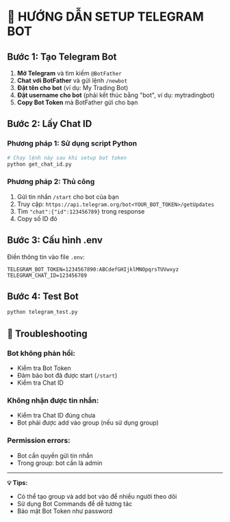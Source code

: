 # 📱 HƯỚNG DẪN SETUP TELEGRAM BOT

## Bước 1: Tạo Telegram Bot

1. **Mở Telegram** và tìm kiếm `@BotFather`
2. **Chat với BotFather** và gửi lệnh `/newbot`
3. **Đặt tên cho bot** (ví dụ: My Trading Bot)
4. **Đặt username cho bot** (phải kết thúc bằng "bot", ví dụ: mytradingbot)
5. **Copy Bot Token** mà BotFather gửi cho bạn

## Bước 2: Lấy Chat ID

### Phương pháp 1: Sử dụng script Python
```python
# Chạy lệnh này sau khi setup bot token
python get_chat_id.py
```

### Phương pháp 2: Thủ công
1. Gửi tin nhắn `/start` cho bot của bạn
2. Truy cập: `https://api.telegram.org/bot<YOUR_BOT_TOKEN>/getUpdates`
3. Tìm `"chat":{"id":123456789}` trong response
4. Copy số ID đó

## Bước 3: Cấu hình .env

Điền thông tin vào file `.env`:
```env
TELEGRAM_BOT_TOKEN=1234567890:ABCdefGHIjklMNOpqrsTUVwxyz
TELEGRAM_CHAT_ID=123456789
```

## Bước 4: Test Bot

```bash
python telegram_test.py
```

## 🔧 Troubleshooting

### Bot không phản hồi:
- Kiểm tra Bot Token
- Đảm bảo bot đã được start (`/start`)
- Kiểm tra Chat ID

### Không nhận được tin nhắn:
- Kiểm tra Chat ID đúng chưa
- Bot phải được add vào group (nếu sử dụng group)

### Permission errors:
- Bot cần quyền gửi tin nhắn
- Trong group: bot cần là admin

---

**💡 Tips:**
- Có thể tạo group và add bot vào để nhiều người theo dõi
- Sử dụng Bot Commands để dễ tương tác
- Bảo mật Bot Token như password